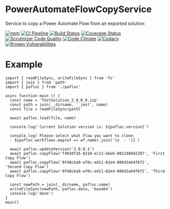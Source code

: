 # PowerAutomateFlowCopyService
Service to copy a Power Automate Flow from an exported solution

[![npm](https://img.shields.io/npm/v/font-color-contrast.svg)](https://www.npmjs.com/package/font-color-contrast)
[![CI Pipeline](https://github.com/russoedu/font-color-contrast/actions/workflows/main.yml/badge.svg)](https://github.com/russoedu/font-color-contrast/actions/workflows/main.yml)
[![Build Status](https://scrutinizer-ci.com/g/russoedu/font-color-contrast/badges/build.png?b=master)](https://scrutinizer-ci.com/g/russoedu/font-color-contrast/build-status/master)
[![Coverage Status](https://coveralls.io/repos/github/russoedu/font-color-contrast/badge.svg?branch=master)](https://coveralls.io/github/russoedu/font-color-contrast?branch=master)
[![Scrutinizer Code Quality](https://scrutinizer-ci.com/g/russoedu/font-color-contrast/badges/quality-score.png?b=master)](https://scrutinizer-ci.com/g/russoedu/font-color-contrast/?branch=master)
[![Code Climate](https://api.codeclimate.com/v1/badges/daed002166b4a0404ea5/maintainability)](https://codeclimate.com/github/russoedu/font-color-contrast/maintainability)
[![Codacy](https://app.codacy.com/project/badge/Grade/320aed91c5c5438397df48b1cc85cc8a)](https://www.codacy.com/gh/russoedu/font-color-contrast/dashboard?utm_source=github.com&amp;utm_medium=referral&amp;utm_content=russoedu/font-color-contrast&amp;utm_campaign=Badge_Grade)
[![Known Vulnerabilities](https://snyk.io/test/npm/font-color-contrast/badge.svg)](https://snyk.io/test/npm/font-color-contrast)


# Example
```
import { readFileSync, writeFileSync } from 'fs'
import { join } from 'path'
import { pafloc } from './pafloc'

async function main () {
  const name = 'TestSolution_2_0_0_0.zip'
  const path = join(__dirname, '_jest', name)
  const file = readFileSync(path)

  await pafloc.load(file, name)

  console.log(`Current Solution version is: ${pafloc.version}`)

  console.log(`Please select what Flow you want to clone:
  - ${pafloc.workflows.map(wf => wf.name).join('\n  - ')}`)

  await pafloc.updateVersion('2.0.0.1')
  await pafloc.copyFlow('f4910f26-8210-ec11-b6e6-002248842287', 'First Copy Flow')
  await pafloc.copyFlow('0f48cba9-ef0c-ed11-82e4-000d3a64f6f2', 'Second Copy Flow')
  await pafloc.copyFlow('0f48cba9-ef0c-ed11-82e4-000d3a64f6f2', 'Third Copy Flow')

  const newPath = join(__dirname, pafloc.name)
  writeFileSync(newPath, pafloc.data, 'base64')
  console.log('done')
}
main()
```
